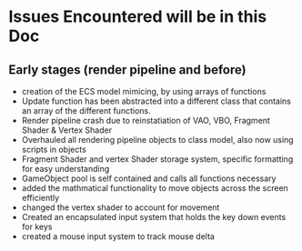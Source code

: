 # Issues Encountered will be in this Doc

## Early stages (render pipeline and before)

- creation of the ECS model mimicing, by using arrays of functions
- Update function has been abstracted into a different class that contains an array of the different functions.
- Render pipeline crash due to reinstatiation of VAO, VBO, Fragment Shader & Vertex Shader
- Overhauled all rendering pipeline objects to class model, also now using scripts in objects
- Fragment Shader and vertex Shader storage system, specific formatting for easy understanding
- GameObject pool is self contained and calls all functions necessary
- added the mathmatical functionality to move objects across the screen efficiently
- changed the vertex shader to account for movement
- Created an encapsulated input system that holds the key down events for keys
- created a mouse input system to track mouse delta
